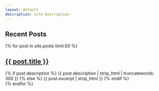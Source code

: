 ```yaml
---
layout: default
description: Site Description
---
```


<h2>Recent Posts</h2>
{% for post in site.posts limit:50 %}
<h2><a href="{{ post.url }}">{{ post.title }}</a></h2>
<div class="preview">
    {% if post.description %}
    <span class="body">{{ post.description | strip_html | truncatewords: 300 }}</span>
    {% else %}
    <span class="body">{{ post.excerpt | strip_html }}</span>
    {% endif %}
</div>
{% endfor %}
